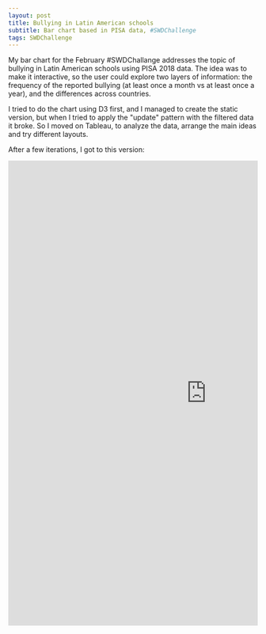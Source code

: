 ```yaml
---
layout: post
title: Bullying in Latin American schools
subtitle: Bar chart based in PISA data, #SWDChallenge
tags: SWDChallenge
---
```


My bar chart for the February #SWDChallange addresses the topic of bullying in Latin American schools using PISA 2018 data. The idea was to make it interactive, so the user could explore two layers of information: the frequency of the reported bullying (at least once a month vs at least once a year), and the differences across countries.

I tried to do the chart using D3 first, and I managed to create the static version, but when I tried to apply the "update" pattern with the filtered data it broke. So I moved on Tableau, to analyze the data, arrange the main ideas and try different layouts.

After a few iterations, I got to this version:

<div class="mcb-wrap-inner"><div class="column mcb-column mcb-item-ny8ost4q1 one column_column"><div class="column_attr clearfix" style=""><center><iframe src="https://public.tableau.com/views/BullyingLat/Bullying?:showVizHome=no&amp;:embed=true" width="800" height="940" frameborder="0"></iframe></center></div></div></div>
